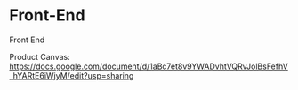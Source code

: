 # Front-End
Front End 

Product Canvas: https://docs.google.com/document/d/1aBc7et8v9YWADvhtVQRvJolBsFefhV_hYARtE6iWjyM/edit?usp=sharing
